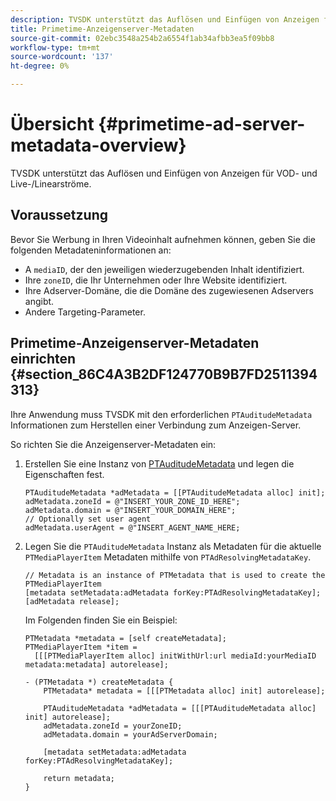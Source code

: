 ```yaml
---
description: TVSDK unterstützt das Auflösen und Einfügen von Anzeigen für VOD- und Live-/Linearströme.
title: Primetime-Anzeigenserver-Metadaten
source-git-commit: 02ebc3548a254b2a6554f1ab34afbb3ea5f09bb8
workflow-type: tm+mt
source-wordcount: '137'
ht-degree: 0%

---
```


# Übersicht {#primetime-ad-server-metadata-overview}

TVSDK unterstützt das Auflösen und Einfügen von Anzeigen für VOD- und Live-/Linearströme.

## Voraussetzung

Bevor Sie Werbung in Ihren Videoinhalt aufnehmen können, geben Sie die folgenden Metadateninformationen an:

* A `mediaID`, der den jeweiligen wiederzugebenden Inhalt identifiziert.
* Ihre `zoneID`, die Ihr Unternehmen oder Ihre Website identifiziert.
* Ihre Adserver-Domäne, die die Domäne des zugewiesenen Adservers angibt.
* Andere Targeting-Parameter.

## Primetime-Anzeigenserver-Metadaten einrichten {#section_86C4A3B2DF124770B9B7FD2511394313}

Ihre Anwendung muss TVSDK mit den erforderlichen `PTAuditudeMetadata` Informationen zum Herstellen einer Verbindung zum Anzeigen-Server.

So richten Sie die Anzeigenserver-Metadaten ein:

1. Erstellen Sie eine Instanz von [PTAuditudeMetadata](https://help.adobe.com/en_US/primetime/api/psdk/appledoc/Classes/PTAuditudeMetadata.html) und legen die Eigenschaften fest.

   ```
   PTAuditudeMetadata *adMetadata = [[PTAuditudeMetadata alloc] init];  
   adMetadata.zoneId = @"INSERT_YOUR_ZONE_ID_HERE"; 
   adMetadata.domain = @"INSERT_YOUR_DOMAIN_HERE"; 
   // Optionally set user agent 
   adMetadata.userAgent = @"INSERT_AGENT_NAME_HERE; 
   ```

1. Legen Sie die `PTAuditudeMetadata` Instanz als Metadaten für die aktuelle `PTMediaPlayerItem` Metadaten mithilfe von `PTAdResolvingMetadataKey`.

   ```
   // Metadata is an instance of PTMetadata that is used to create the PTMediaPlayerItem 
   [metadata setMetadata:adMetadata forKey:PTAdResolvingMetadataKey];  
   [adMetadata release];
   ```

   Im Folgenden finden Sie ein Beispiel:

   ```
   PTMetadata *metadata = [self createMetadata]; 
   PTMediaPlayerItem *item =  
     [[[PTMediaPlayerItem alloc] initWithUrl:url mediaId:yourMediaID metadata:metadata] autorelease]; 
   
   - (PTMetadata *) createMetadata { 
       PTMetadata* metadata = [[[PTMetadata alloc] init] autorelease]; 
   
       PTAuditudeMetadata *adMetadata = [[[PTAuditudeMetadata alloc] init] autorelease];  
       adMetadata.zoneId = yourZoneID; 
       adMetadata.domain = yourAdServerDomain; 
   
       [metadata setMetadata:adMetadata forKey:PTAdResolvingMetadataKey]; 
   
       return metadata; 
   }
   ```
